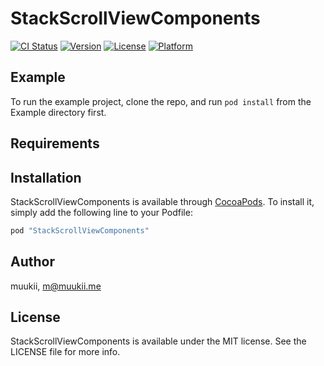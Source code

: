 # StackScrollViewComponents

[![CI Status](http://img.shields.io/travis/muukii/StackScrollViewComponents.svg?style=flat)](https://travis-ci.org/muukii/StackScrollViewComponents)
[![Version](https://img.shields.io/cocoapods/v/StackScrollViewComponents.svg?style=flat)](http://cocoapods.org/pods/StackScrollViewComponents)
[![License](https://img.shields.io/cocoapods/l/StackScrollViewComponents.svg?style=flat)](http://cocoapods.org/pods/StackScrollViewComponents)
[![Platform](https://img.shields.io/cocoapods/p/StackScrollViewComponents.svg?style=flat)](http://cocoapods.org/pods/StackScrollViewComponents)

## Example

To run the example project, clone the repo, and run `pod install` from the Example directory first.

## Requirements

## Installation

StackScrollViewComponents is available through [CocoaPods](http://cocoapods.org). To install
it, simply add the following line to your Podfile:

```ruby
pod "StackScrollViewComponents"
```

## Author

muukii, m@muukii.me

## License

StackScrollViewComponents is available under the MIT license. See the LICENSE file for more info.
